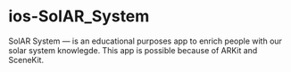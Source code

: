 # ios-SolAR_System
SolAR System — is an educational purposes app to enrich people with our solar system knowlegde. This app is possible because of ARKit and SceneKit.
